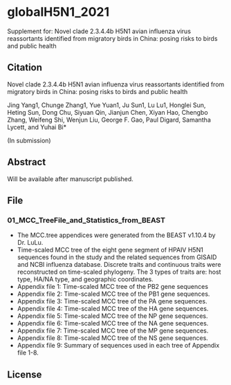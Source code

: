 # globalH5N1_2021

Supplement for: Novel clade 2.3.4.4b H5N1 avian influenza virus reassortants identified from migratory birds in China: posing risks to birds and public health

## Citation
Novel clade 2.3.4.4b H5N1 avian influenza virus reassortants identified from migratory birds in China: posing risks to birds and public health

Jing Yang1, Chunge Zhang1, Yue Yuan1, Ju Sun1, Lu Lu1, Honglei Sun, Heting Sun, Dong Chu, Siyuan Qin, Jianjun Chen, Xiyan Hao, Chengbo Zhang, Weifeng Shi, Wenjun Liu, George F. Gao, Paul Digard, Samantha Lycett, and Yuhai Bi*

(In submission)

## Abstract

Will be available after manuscript published.

## File
### 01_MCC_TreeFile_and_Statistics_from_BEAST
- The MCC.tree appendices were generated from the BEAST v1.10.4 by Dr. LuLu.
- Time-scaled MCC tree of the eight gene segment of HPAIV H5N1 sequences found in the study and the related sequences from GISAID and NCBI influenza database. Discrete traits and continuous traits were reconstructed on time-scaled phylogeny. The 3 types of traits are: host type, HA/NA type, and geographic coordinates.
- Appendix file 1: Time-scaled MCC tree of the PB2 gene sequences 
- Appendix file 2: Time-scaled MCC tree of the PB1 gene sequences. 
- Appendix file 3: Time-scaled MCC tree of the PA gene sequences. 
- Appendix file 4: Time-scaled MCC tree of the HA gene sequences.
- Appendix file 5: Time-scaled MCC tree of the NP gene sequences. 
- Appendix file 6: Time-scaled MCC tree of the NA gene sequences. 
- Appendix file 7: Time-scaled MCC tree of the MP gene sequences. 
- Appendix file 8: Time-scaled MCC tree of the NS gene sequences.
- Appendix file 9: Summary of sequences used in each tree of Appendix file 1-8.




## License

<!--(see LICENSE)

Additional license, warranty, and copyright information

We provide a license for our code (see LICENSE) and do not claim ownership, nor the right to license, the data we have obtained nor any third-party software tools/code used in our analyses. Please cite the appropriate agency, paper, and/or individual in publications and/or derivatives using these data, contact them regarding the legal use of these data, and remember to pass-forward any existing license/warranty/copyright information. THE DATA AND SOFTWARE ARE PROVIDED "AS IS", WITHOUT WARRANTY OF ANY KIND, EXPRESS OR IMPLIED, INCLUDING BUT NOT LIMITED TO THE WARRANTIES OF MERCHANTABILITY, FITNESS FOR A PARTICULAR PURPOSE AND NON-INFRINGEMENT. IN NO EVENT SHALL THE AUTHORS OR COPYRIGHT HOLDERS BE LIABLE FOR ANY CLAIM, DAMAGES OR OTHER LIABILITY, WHETHER IN AN ACTION OF CONTRACT, TORT OR OTHERWISE, ARISING FROM, OUT OF OR IN CONNECTION WITH THE DATA AND/OR SOFTWARE OR THE USE OR OTHER DEALINGS IN THE DATA AND/OR SOFTWARE.-->